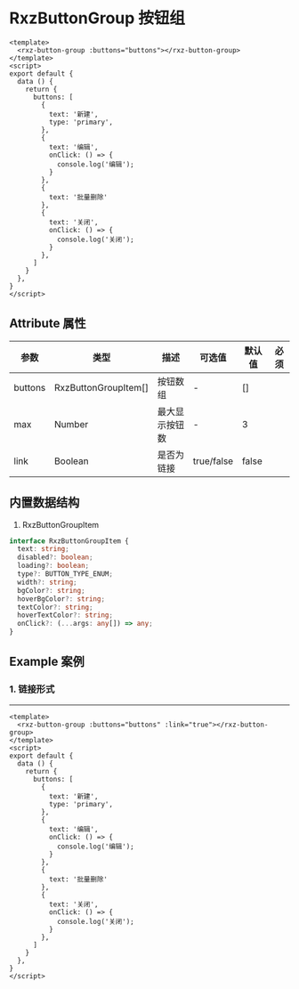 # RxzButtonGroup 按钮组

<TestButtonGroup></TestButtonGroup>

```vue
<template>
  <rxz-button-group :buttons="buttons"></rxz-button-group>
</template>
<script>
export default {
  data () {
    return {
      buttons: [
        {
          text: '新建',
          type: 'primary',
        },
        {
          text: '编辑',
          onClick: () => {
            console.log('编辑');
          }
        },
        {
          text: '批量删除'
        },
        {
          text: '关闭',
          onClick: () => {
            console.log('关闭');
          }
        },
      ]
    }
  },
}
</script>

```

## Attribute 属性

| 参数             | 类型                                | 描述                             | 可选值                             | 默认值         | 必须  |
| -------------- | --------------------------------- | ------------------------------ | ------------------------------- | ----------- | --- |
| buttons           | RxzButtonGroupItem[]           | 按钮数组                          | -                     | []    |     |
| max    | Number                     | 最大显示按钮数                      | -                      | 3      |     |
| link    | Boolean                           | 是否为链接              | true/false                      | false       |     |

## 内置数据结构

1. RxzButtonGroupItem

```ts
interface RxzButtonGroupItem {
  text: string;
  disabled?: boolean;
  loading?: boolean;
  type?: BUTTON_TYPE_ENUM;
  width?: string;
  bgColor?: string;
  hoverBgColor?: string;
  textColor?: string;
  hoverTextColor?: string;
  onClick?: (...args: any[]) => any;
}
```

## Example 案例

### 1. 链接形式

---

<TestButtonGroupExp1></TestButtonGroupExp1>

```vue
<template>
  <rxz-button-group :buttons="buttons" :link="true"></rxz-button-group>
</template>
<script>
export default {
  data () {
    return {
      buttons: [
        {
          text: '新建',
          type: 'primary',
        },
        {
          text: '编辑',
          onClick: () => {
            console.log('编辑');
          }
        },
        {
          text: '批量删除'
        },
        {
          text: '关闭',
          onClick: () => {
            console.log('关闭');
          }
        },
      ]
    }
  },
}
</script>

```
